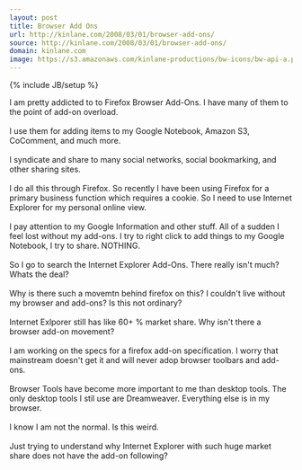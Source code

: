 ```yaml
---
layout: post
title: Browser Add Ons
url: http://kinlane.com/2008/03/01/browser-add-ons/
source: http://kinlane.com/2008/03/01/browser-add-ons/
domain: kinlane.com
image: https://s3.amazonaws.com/kinlane-productions/bw-icons/bw-api-a.png
---
```

{% include JB/setup %}

<p>
     I am pretty addicted to to Firefox Browser Add-Ons. I have many of them to the point of add-on overload.
     <br />
     <br />
     I use them for adding items to my Google Notebook, Amazon S3, CoComment, and much more.
     <br />
     <br />
     I syndicate and share to many social networks, social bookmarking, and other sharing sites.
     <br />
     <br />
     I do all this through Firefox. So recently I have been using Firefox for a primary business function which requires a cookie. So I need to use Internet Explorer for my personal online view.
     <br />
     <br />
     I pay attention to my Google Information and other stuff. All of a sudden I feel lost without my add-ons. I try to right click to add things to my Google Notebook, I try to share. NOTHING.
     <br />
     <br />
     So I go to search the Internet Explorer Add-Ons. There really isn't much? Whats the deal?
     <br />
     <br />
     Why is there such a movemtn behind firefox on this? I couldn't live without my browser and add-ons? Is this not ordinary?
     <br />
     <br />
     Internet Exlporer still has like 60+ % market share. Why isn't there a browser add-on movement?
     <br />
     <br />
     I am working on the specs for a firefox add-on specification. I worry that mainstream doesn't get it and will never adop browser toolbars and add-ons.
     <br />
     <br />
     Browser Tools have become more important to me than desktop tools. The only desktop tools I stil use are Dreamweaver. Everything else is in my browser.
     <br />
     <br />
     I know I am not the normal. Is this weird.
     <br />
     <br />
     Just trying to understand why Internet Explorer with such huge market share does not have the add-on following?
</p>